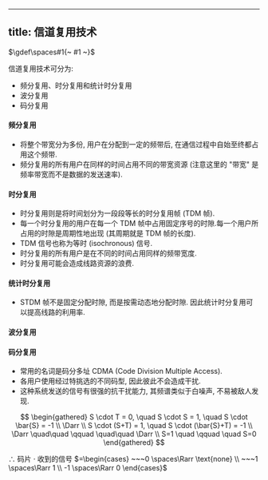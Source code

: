 
---
title: 信道复用技术
---

$\gdef\spaces#1{~ #1 ~}$

信道复用技术可分为: 
+ 频分复用、时分复用和统计时分复用
+ 波分复用
+ 码分复用

#### 频分复用

- 将整个带宽分为多份, 用户在分配到一定的频带后, 在通信过程中自始至终都占用这个频带.
- 频分复用的所有用户在同样的时间占用不同的带宽资源 (注意这里的 "带宽" 是频率带宽而不是数据的发送速率).

#### 时分复用

- 时分复用则是将时间划分为一段段等长的时分复用帧 (TDM 帧). 
- 每一个时分复用的用户在每一个 TDM 帧中占用固定序号的时隙.每一个用户所占用的时隙是周期性地出现 (其周期就是 TDM 帧的长度).
- TDM 信号也称为等时 (isochronous) 信号.
- 时分复用的所有用户是在不同的时间占用同样的频带宽度. 
- 时分复用可能会造成线路资源的浪费. 

#### 统计时分复用 

- STDM 帧不是固定分配时隙, 而是按需动态地分配时隙. 因此统计时分复用可以提高线路的利用率.

#### 波分复用



#### 码分复用

- 常用的名词是码分多址 CDMA (Code Division Multiple Access).
- 各用户使用经过特挑选的不同码型, 因此彼此不会造成干扰. 
- 这种系统发送的信号有很强的抗干扰能力, 其频谱类似于白噪声, 不易被敌人发现.

$$
\begin{gathered}
S \cdot T = 0, \quad S \cdot S = 1, \quad S \cdot \bar{S} = -1 \\
\Darr \\
S \cdot (S+T) = 1, \quad S \cdot (\bar{S}+T) = -1 \\
\Darr \quad\quad \qquad \quad\quad \Darr \\
S=1 \quad \qquad \quad S=0
\end{gathered}
$$

$\therefore$ 码片 $\cdot$ 收到的信号 $=\begin{cases} ~~~0 \spaces\Rarr \text{none} \\ ~~~1 \spaces\Rarr 1 \\ -1 \spaces\Rarr 0 \end{cases}$
